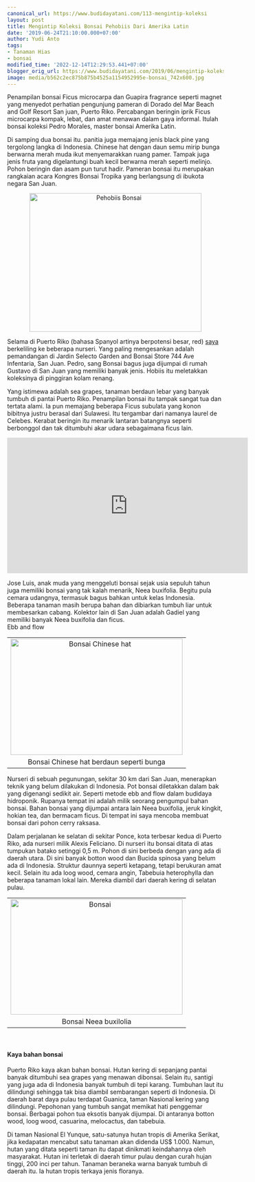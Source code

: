 ```yaml
---
canonical_url: https://www.budidayatani.com/113-mengintip-koleksi
layout: post
title: Mengintip Koleksi Bonsai Pehobiis Dari Amerika Latin
date: '2019-06-24T21:10:00.000+07:00'
author: Yudi Anto
tags:
- Tanaman Hias
- bonsai
modified_time: '2022-12-14T12:29:53.441+07:00'
blogger_orig_url: https://www.budidayatani.com/2019/06/mengintip-koleksi-bonsai-pehobiis-dari.html
image: media/b562c2ec875b875b4525a1154952995e-bonsai_742x600.jpg
---
```

<p>Penampilan bonsai Ficus microcarpa dan Guapira fragrance seperti magnet yang menyedot perhatian pengunjung pameran di Dorado del Mar Beach and Golf Resort San juan, Puerto Riko. Percabangan beringin iprik Ficus microcarpa kompak, lebat, dan amat menawan dalam gaya informal. Itulah bonsai koleksi Pedro Morales, master bonsai Amerika Latin.</p><p>Di samping dua bonsai itu. panitia juga memajang jenis black pine yang tergolong langka di Indonesia. Chinese hat dengan daun semu mirip bunga berwarna merah muda ikut menyemarakkan ruang pamer. Tampak juga jenis fruta yang digelantungi buah kecil berwarna merah seperti melinjo. Pohon beringin dan asam pun turut hadir. Pameran bonsai itu merupakan rangkaian acara Kongres Bonsai Tropika yang berlangsung di ibukota negara San Juan.</p><div style="clear: both; text-align: center;"><a style="margin-left: 1em; margin-right: 1em;" href="https://i1.wp.com/1.bp.blogspot.com/-sj9OfVO88Ps/XRDMV4CvQdI/AAAAAAAACfY/Gpz7ntCVYH4jX3uSrAbivDcfGndsAAcnwCLcBGAs/s1600/bonsai_742x600.jpg?ssl=1"><img loading="lazy" title="" src="https://i0.wp.com/1.bp.blogspot.com/-sj9OfVO88Ps/XRDMV4CvQdI/AAAAAAAACfY/Gpz7ntCVYH4jX3uSrAbivDcfGndsAAcnwCLcBGAs/s400/bonsai_742x600.jpg?resize=400%2C322&amp;ssl=1" alt="Pehobiis Bonsai" width="400" height="322" border="0" data-original-height="600" data-original-width="742" data-recalc-dims="1" /></a></div><p>Selama di Puerto Riko (bahasa Spanyol artinya berpotensi besar, red) <a href="https://www.budidayatani.com/">saya</a> berkeliling ke beberapa nurseri. Yang paling mengesankan adalah pemandangan di Jardin Selecto Garden and Bonsai Store 744 Ave Infentaria, San Juan. Pedro, sang Bonsai bagus juga dijumpai di rumah Gustavo di San Juan yang memiliki banyak jenis. Hobiis itu meletakkan koleksinya di pinggiran kolam renang.</p><p>Yang istimewa adalah sea grapes, tanaman berdaun lebar yang banyak tumbuh di pantai Puerto Riko. Penampilan bonsai itu tampak sangat tua dan tertata alami. Ia pun memajang beberapa Ficus subulata yang konon bibitnya justru berasal dari Sulawesi. Itu tergambar dari namanya laurel de Celebes. Kerabat beringin itu menarik lantaran batangnya seperti berbonggol dan tak ditumbuhi akar udara sebagaimana ficus lain.</p><div style="text-align: center;"><iframe src="https://www.youtube.com/embed/_peSkXWlHP4" width="560" height="315" frameborder="0" allowfullscreen="allowfullscreen"></iframe></div><p>Jose Luis, anak muda yang menggeluti bonsai sejak usia sepuluh tahun juga memiliki bonsai yang tak kalah menarik, Neea buxifolia. Begitu pula cemara udangnya, termasuk bagus bahkan untuk kelas Indonesia. Beberapa tanaman masih berupa bahan dan dibiarkan tumbuh liar untuk membesarkan cabang. Kolektor lain di San Juan adalah Gadiel yang memiliki banyak Neea buxifolia dan ficus.<br />Ebb and flow</p><table style="margin-left: auto; margin-right: auto; text-align: center;" cellspacing="0" cellpadding="0" align="center"><tbody><tr><td style="text-align: center;"><a style="margin-left: auto; margin-right: auto;" href="https://i2.wp.com/1.bp.blogspot.com/-nISPPcNgi0A/XRDM0SKkxaI/AAAAAAAACfo/_B9r4EZcQXgD7iirAa7exljICwxQzVa4gCLcBGAs/s1600/bonsai_800x540.jpg?ssl=1"><img loading="lazy" title="" src="https://i0.wp.com/1.bp.blogspot.com/-nISPPcNgi0A/XRDM0SKkxaI/AAAAAAAACfo/_B9r4EZcQXgD7iirAa7exljICwxQzVa4gCLcBGAs/s400/bonsai_800x540.jpg?resize=400%2C270&amp;ssl=1" alt="Bonsai Chinese hat " width="400" height="270" border="0" data-original-height="540" data-original-width="800" data-recalc-dims="1" /></a></td></tr><tr><td style="text-align: center;">Bonsai Chinese hat berdaun seperti bunga</td></tr></tbody></table><p>Nurseri di sebuah pegunungan, sekitar 30 km dari San Juan, menerapkan teknik yang belum dilakukan di Indonesia. Pot bonsai diletakkan dalam bak yang digenangi sedikit air. Seperti metode ebb and flow dalam budidaya hidroponik. Rupanya tempat ini adalah milik seorang pengumpul bahan bonsai. Bahan bonsai yang dijumpai antara lain Neea buxifolia, jeruk kingkit, hokian tea, dan bermacam ficus. Di tempat ini saya mencoba membuat bonsai dari pohon cerry raksasa.</p><p>Dalam perjalanan ke selatan di sekitar Ponce, kota terbesar kedua di Puerto Riko, ada nurseri milik Alexis Feliciano. Di nurseri itu bonsai ditata di atas tumpukan batako setinggi 0,5 m. Pohon di sini berbeda dengan yang ada di daerah utara. Di sini banyak botton wood dan Bucida spinosa yang belum ada di Indonesia. Struktur daunnya seperti ketapang, tetapi berukuran amat kecil. Selain itu ada loog wood, cemara angin, Tabebuia heterophylla dan beberapa tanaman lokal lain. Mereka diambil dari daerah kering di selatan pulau.</p><table style="margin-left: auto; margin-right: auto; text-align: center;" cellspacing="0" cellpadding="0" align="center"><tbody><tr><td style="text-align: center;"><a style="margin-left: auto; margin-right: auto;" href="https://i1.wp.com/1.bp.blogspot.com/-3kwGzzacvqs/XRDMjm9U3BI/AAAAAAAACfc/JvAJM8okeIMDhP45Khz6aZQVJV1D9Zu9wCLcBGAs/s1600/bonsai_800x538.jpg?ssl=1"><img loading="lazy" title="" src="https://i2.wp.com/1.bp.blogspot.com/-3kwGzzacvqs/XRDMjm9U3BI/AAAAAAAACfc/JvAJM8okeIMDhP45Khz6aZQVJV1D9Zu9wCLcBGAs/s400/bonsai_800x538.jpg?resize=400%2C268&amp;ssl=1" alt="Bonsai" width="400" height="268" border="0" data-original-height="538" data-original-width="800" data-recalc-dims="1" /></a></td></tr><tr><td style="text-align: center;">Bonsai Neea buxilolia</td></tr></tbody></table><p>&nbsp;</p><h4></h4><h4>Kaya bahan bonsai</h4><p>Puerto Riko kaya akan bahan bonsai. Hutan kering di sepanjang pantai banyak ditumbuhi sea grapes yang menawan dibonsai. Selain itu, santigi yang juga ada di Indonesia banyak tumbuh di tepi karang. Tumbuhan laut itu dilindungi sehingga tak bisa diambil sembarangan seperti di Indonesia. Di daerah barat daya pulau terdapat Guanica, taman Nasional kering yang dilindungi. Pepohonan yang tumbuh sangat memikat hati penggemar bonsai. Berbagai pohon tua eksotis banyak dijumpai. Di antaranya botton wood, loog wood, casuarina, melocactus, dan tabebuia.</p><p>Di taman Nasional El Yunque, satu-satunya hutan tropis di Amerika Serikat, jika kedapatan mencabut satu tanaman akan didenda US$ 1.000. Namun, hutan yang ditata seperti taman itu dapat dinikmati keindahannya oleh masyarakat. Hutan ini terletak di daerah timur pulau dengan curah hujan tinggi, 200 inci per tahun. Tanaman beraneka warna banyak tumbuh di daerah itu. Ia hutan tropis terkaya jenis floranya.</p>